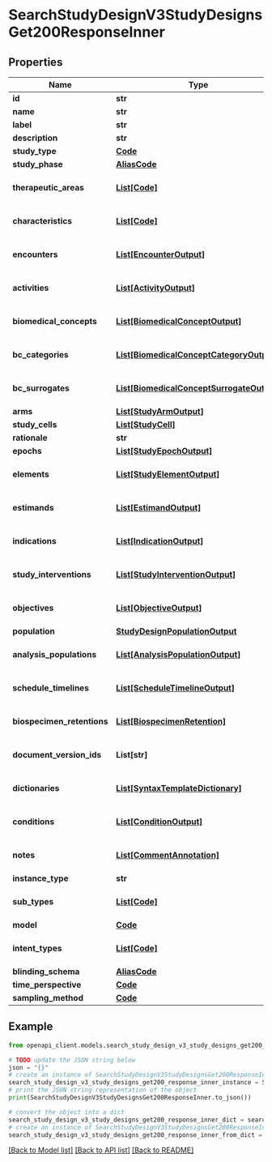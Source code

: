 # SearchStudyDesignV3StudyDesignsGet200ResponseInner


## Properties

Name | Type | Description | Notes
------------ | ------------- | ------------- | -------------
**id** | **str** |  | 
**name** | **str** |  | 
**label** | **str** |  | [optional] 
**description** | **str** |  | [optional] 
**study_type** | [**Code**](Code.md) |  | [optional] 
**study_phase** | [**AliasCode**](AliasCode.md) |  | [optional] 
**therapeutic_areas** | [**List[Code]**](Code.md) |  | [optional] [default to []]
**characteristics** | [**List[Code]**](Code.md) |  | [optional] [default to []]
**encounters** | [**List[EncounterOutput]**](EncounterOutput.md) |  | [optional] [default to []]
**activities** | [**List[ActivityOutput]**](ActivityOutput.md) |  | [optional] [default to []]
**biomedical_concepts** | [**List[BiomedicalConceptOutput]**](BiomedicalConceptOutput.md) |  | [optional] [default to []]
**bc_categories** | [**List[BiomedicalConceptCategoryOutput]**](BiomedicalConceptCategoryOutput.md) |  | [optional] [default to []]
**bc_surrogates** | [**List[BiomedicalConceptSurrogateOutput]**](BiomedicalConceptSurrogateOutput.md) |  | [optional] [default to []]
**arms** | [**List[StudyArmOutput]**](StudyArmOutput.md) |  | 
**study_cells** | [**List[StudyCell]**](StudyCell.md) |  | 
**rationale** | **str** |  | 
**epochs** | [**List[StudyEpochOutput]**](StudyEpochOutput.md) |  | 
**elements** | [**List[StudyElementOutput]**](StudyElementOutput.md) |  | [optional] [default to []]
**estimands** | [**List[EstimandOutput]**](EstimandOutput.md) |  | [optional] [default to []]
**indications** | [**List[IndicationOutput]**](IndicationOutput.md) |  | [optional] [default to []]
**study_interventions** | [**List[StudyInterventionOutput]**](StudyInterventionOutput.md) |  | [optional] [default to []]
**objectives** | [**List[ObjectiveOutput]**](ObjectiveOutput.md) |  | [optional] [default to []]
**population** | [**StudyDesignPopulationOutput**](StudyDesignPopulationOutput.md) |  | [optional] 
**analysis_populations** | [**List[AnalysisPopulationOutput]**](AnalysisPopulationOutput.md) |  | [optional] [default to []]
**schedule_timelines** | [**List[ScheduleTimelineOutput]**](ScheduleTimelineOutput.md) |  | [optional] [default to []]
**biospecimen_retentions** | [**List[BiospecimenRetention]**](BiospecimenRetention.md) |  | [optional] [default to []]
**document_version_ids** | **List[str]** |  | [optional] [default to []]
**dictionaries** | [**List[SyntaxTemplateDictionary]**](SyntaxTemplateDictionary.md) |  | [optional] [default to []]
**conditions** | [**List[ConditionOutput]**](ConditionOutput.md) |  | [optional] [default to []]
**notes** | [**List[CommentAnnotation]**](CommentAnnotation.md) |  | [optional] [default to []]
**instance_type** | **str** |  | 
**sub_types** | [**List[Code]**](Code.md) |  | [optional] [default to []]
**model** | [**Code**](Code.md) |  | 
**intent_types** | [**List[Code]**](Code.md) |  | [optional] [default to []]
**blinding_schema** | [**AliasCode**](AliasCode.md) |  | [optional] 
**time_perspective** | [**Code**](Code.md) |  | 
**sampling_method** | [**Code**](Code.md) |  | [optional] 

## Example

```python
from openapi_client.models.search_study_design_v3_study_designs_get200_response_inner import SearchStudyDesignV3StudyDesignsGet200ResponseInner

# TODO update the JSON string below
json = "{}"
# create an instance of SearchStudyDesignV3StudyDesignsGet200ResponseInner from a JSON string
search_study_design_v3_study_designs_get200_response_inner_instance = SearchStudyDesignV3StudyDesignsGet200ResponseInner.from_json(json)
# print the JSON string representation of the object
print(SearchStudyDesignV3StudyDesignsGet200ResponseInner.to_json())

# convert the object into a dict
search_study_design_v3_study_designs_get200_response_inner_dict = search_study_design_v3_study_designs_get200_response_inner_instance.to_dict()
# create an instance of SearchStudyDesignV3StudyDesignsGet200ResponseInner from a dict
search_study_design_v3_study_designs_get200_response_inner_from_dict = SearchStudyDesignV3StudyDesignsGet200ResponseInner.from_dict(search_study_design_v3_study_designs_get200_response_inner_dict)
```
[[Back to Model list]](../README.md#documentation-for-models) [[Back to API list]](../README.md#documentation-for-api-endpoints) [[Back to README]](../README.md)



